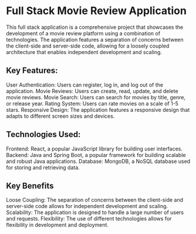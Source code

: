 # Full Stack Movie Review Application
This full stack application is a comprehensive project that showcases the development of a movie review platform using a combination of technologies. The application features a separation of concerns between the client-side and server-side code, allowing for a loosely coupled architecture that enables independent development and scaling.

## Key Features:

User Authentication: Users can register, log in, and log out of the application.
Movie Reviews: Users can create, read, update, and delete movie reviews.
Movie Search: Users can search for movies by title, genre, or release year.
Rating System: Users can rate movies on a scale of 1-5 stars.
Responsive Design: The application features a responsive design that adapts to different screen sizes and devices.

## Technologies Used:

Frontend: React, a popular JavaScript library for building user interfaces.
Backend: Java and Spring Boot, a popular framework for building scalable and robust Java applications.
Database: MongoDB, a NoSQL database used for storing and retrieving data.

## Key Benefits
Loose Coupling: The separation of concerns between the client-side and server-side code allows for independent development and scaling.
Scalability: The application is designed to handle a large number of users and requests.
Flexibility: The use of different technologies allows for flexibility in development and deployment.
